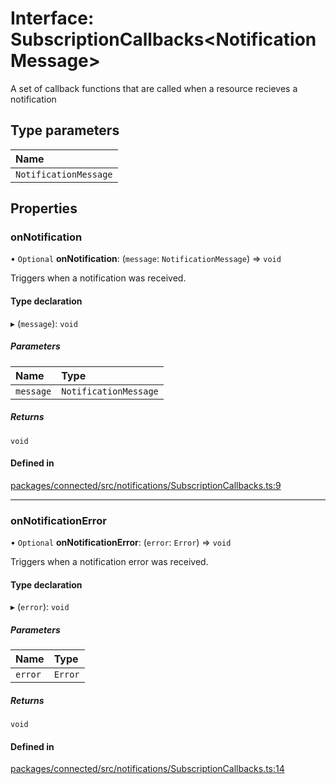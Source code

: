 # Interface: SubscriptionCallbacks\<NotificationMessage\>

A set of callback functions that are called when a resource recieves a
notification

## Type parameters

| Name |
| :------ |
| `NotificationMessage` |

## Properties

### onNotification

• `Optional` **onNotification**: (`message`: `NotificationMessage`) => `void`

Triggers when a notification was received.

#### Type declaration

▸ (`message`): `void`

##### Parameters

| Name | Type |
| :------ | :------ |
| `message` | `NotificationMessage` |

##### Returns

`void`

#### Defined in

[packages/connected/src/notifications/SubscriptionCallbacks.ts:9](https://github.com/o-development/ldo/blob/2085e12f9f1a1b9db0429a041343e0568e3bede9/packages/connected/src/notifications/SubscriptionCallbacks.ts#L9)

___

### onNotificationError

• `Optional` **onNotificationError**: (`error`: `Error`) => `void`

Triggers when a notification error was received.

#### Type declaration

▸ (`error`): `void`

##### Parameters

| Name | Type |
| :------ | :------ |
| `error` | `Error` |

##### Returns

`void`

#### Defined in

[packages/connected/src/notifications/SubscriptionCallbacks.ts:14](https://github.com/o-development/ldo/blob/2085e12f9f1a1b9db0429a041343e0568e3bede9/packages/connected/src/notifications/SubscriptionCallbacks.ts#L14)
